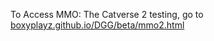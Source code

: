 To Access MMO: The Catverse 2 testing, go to [boxyplayz.github.io/DGG/beta/mmo2.html](boxyplayz.github.io/DGG/beta/mmo2.html)
